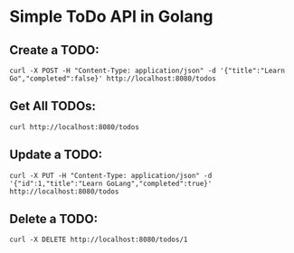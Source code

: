# Simple ToDo API in Golang

## Create a TODO:
```
curl -X POST -H "Content-Type: application/json" -d '{"title":"Learn Go","completed":false}' http://localhost:8080/todos
```

## Get All TODOs:
```
curl http://localhost:8080/todos
```

## Update a TODO:
```
curl -X PUT -H "Content-Type: application/json" -d '{"id":1,"title":"Learn GoLang","completed":true}' http://localhost:8080/todos
```

## Delete a TODO:
```
curl -X DELETE http://localhost:8080/todos/1
```
